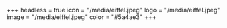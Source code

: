 +++
headless = true
icon = "/media/eiffel.jpeg"
logo = "/media/eiffel.jpeg"
image = "/media/eiffel.jpeg"
color = "#5a4ae3"
+++
